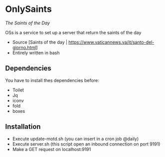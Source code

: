 # OnlySaints
_The Saints of the Day_

OSs is a service to set up a server that return the saints of the day

- Source [Saints of the day | https://www.vaticannews.va/it/santo-del-giorno.html]
- Entirely written in bash

## Dependencies

You have to install thes dependencies before:

- Toilet
- Jq
- iconv
- fold
- boxes

## Installation
- Execute update-motd.sh (you can insert in a cron job @daily)
- Execute server.sh (this script open an inbound connection on port 9191)
- Make a GET request on localhost:9191
